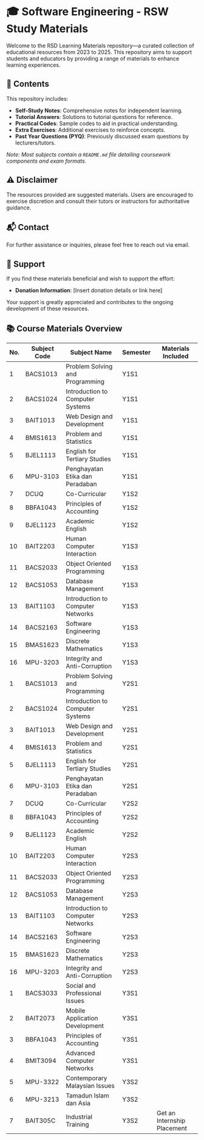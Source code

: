 # 🎓 Software Engineering - RSW Study Materials

Welcome to the RSD Learning Materials repository—a curated collection of educational resources from 2023 to 2025. This repository aims to support students and educators by providing a range of materials to enhance learning experiences.

## 📁 Contents

This repository includes:

- **Self-Study Notes**: Comprehensive notes for independent learning.
- **Tutorial Answers**: Solutions to tutorial questions for reference.
- **Practical Codes**: Sample codes to aid in practical understanding.
- **Extra Exercises**: Additional exercises to reinforce concepts.
- **Past Year Questions (PYQ)**: Previously discussed exam questions by lecturers/tutors.

*Note: Most subjects contain a `README.md` file detailing coursework components and exam formats.*

## ⚠️ Disclaimer

The resources provided are suggested materials. Users are encouraged to exercise discretion and consult their tutors or instructors for authoritative guidance.

## 📬 Contact

For further assistance or inquiries, please feel free to reach out via email.

## 💖 Support

If you find these materials beneficial and wish to support the effort:

- **Donation Information**: [Insert donation details or link here]

Your support is greatly appreciated and contributes to the ongoing development of these resources.

## 📚 Course Materials Overview

| No. | Subject Code | Subject Name                               | Semester | Materials Included                     |
|-----|--------------|--------------------------------------------|----------|----------------------------------------|
| 1   | BACS1013     | Problem Solving and Programming            | Y1S1     |                                        |
| 2   | BACS1024     | Introduction to Computer Systems           | Y1S1     |                                        |
| 3   | BAIT1013     | Web Design and Development                 | Y1S1     |                                        |
| 4   | BMIS1613     | Problem and Statistics                     | Y1S1     |                                        |
| 5   | BJEL1113     | English for Tertiary Studies               | Y1S1     |                                        |
| 6   | MPU-3103     | Penghayatan Etika dan Peradaban            | Y1S1     |                                        |
| 7   | DCUQ         | Co-Curricular                              | Y1S2     |                                        |
| 8   | BBFA1043     | Principles of Accounting                   | Y1S2     |                                        |
| 9   | BJEL1123     | Academic English                           | Y1S2     |                                        |
| 10  | BAIT2203     | Human Computer Interaction                 | Y1S3     |                                        |
| 11  | BACS2033     | Object Oriented Programming                | Y1S3     |                                        |
| 12  | BACS1053     | Database Management                        | Y1S3     |                                        |
| 13  | BAIT1103     | Introduction to Computer Networks          | Y1S3     |                                        |
| 14  | BACS2163     | Software Engineering                       | Y1S3     |                                        |
| 15  | BMAS1623     | Discrete Mathematics                       | Y1S3     |                                        |
| 16  | MPU-3203     | Integrity and Anti-Corruption              | Y1S3     |                                        |
| 1   | BACS1013     | Problem Solving and Programming            | Y2S1     |                                        |
| 2   | BACS1024     | Introduction to Computer Systems           | Y2S1     |                                        |
| 3   | BAIT1013     | Web Design and Development                 | Y2S1     |                                        |
| 4   | BMIS1613     | Problem and Statistics                     | Y2S1     |                                        |
| 5   | BJEL1113     | English for Tertiary Studies               | Y2S1     |                                        |
| 6   | MPU-3103     | Penghayatan Etika dan Peradaban            | Y2S1     |                                        |
| 7   | DCUQ         | Co-Curricular                              | Y2S2     |                                        |
| 8   | BBFA1043     | Principles of Accounting                   | Y2S2     |                                        |
| 9   | BJEL1123     | Academic English                           | Y2S2     |                                        |
| 10  | BAIT2203     | Human Computer Interaction                 | Y2S3     |                                        |
| 11  | BACS2033     | Object Oriented Programming                | Y2S3     |                                        |
| 12  | BACS1053     | Database Management                        | Y2S3     |                                        |
| 13  | BAIT1103     | Introduction to Computer Networks          | Y2S3     |                                        |
| 14  | BACS2163     | Software Engineering                       | Y2S3     |                                        |
| 15  | BMAS1623     | Discrete Mathematics                       | Y2S3     |                                        |
| 16  | MPU-3203     | Integrity and Anti-Corruption              | Y2S3     |                                        |
| 1   | BACS3033     | Social and Professional Issues             | Y3S1     |                                        |
| 2   | BAIT2073     | Mobile Application Development             | Y3S1     |                                        |
| 3   | BBFA1043     | Principles of Accounting                   | Y3S1     |                                        |
| 4   | BMIT3094     | Advanced Computer Networks                 | Y3S1     |                                        |
| 5   | MPU-3322     | Contemporary Malaysian Issues              | Y3S2     |                                        |
| 6   | MPU-3213     | Tamadun Islam dan Asia                     | Y3S2     |                                        |
| 7   | BAIT305C     | Industrial Training                        | Y3S2     | Get an Internship Placement            |
